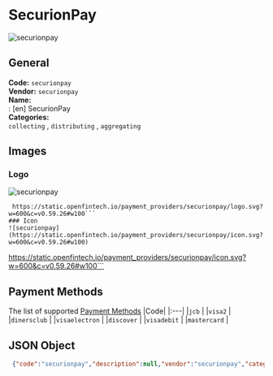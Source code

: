 # SecurionPay 
![securionpay](https://static.openfintech.io/payment_providers/securionpay/logo.svg?w=600&c=v0.59.26#w100)  
## General 
**Code:** `securionpay`  
**Vendor:** `securionpay`  
**Name:**  
:	[en] SecurionPay  
**Categories:**  
`collecting`  , `distributing`  , `aggregating`  
## Images 
### Logo 
![securionpay](https://static.openfintech.io/payment_providers/securionpay/logo.svg?w=600&c=v0.59.26#w100)  
```
 https://static.openfintech.io/payment_providers/securionpay/logo.svg?w=600&c=v0.59.26#w100```  
### Icon 
![securionpay](https://static.openfintech.io/payment_providers/securionpay/icon.svg?w=600&c=v0.59.26#w100)  
```
 https://static.openfintech.io/payment_providers/securionpay/icon.svg?w=600&c=v0.59.26#w100```  
## Payment Methods 
The list of supported  [Payment Methods](#) 
|Code| 
|:---| 
|`jcb` | 
|`visa2` | 
|`dinersclub` | 
|`visaelectron` | 
|`discover` | 
|`visadebit` | 
|`mastercard` | 
 
## JSON Object 
```json
 {"code":"securionpay","description":null,"vendor":"securionpay","categories":["collecting","distributing","aggregating"],"countries":null,"payment_method":["jcb","visa2","dinersclub","visaelectron","discover","visadebit","mastercard"],"payout_method":null,"metadata":{"about_payments_code":"securionpay"},"name":{"en":"SecurionPay"}}```  

